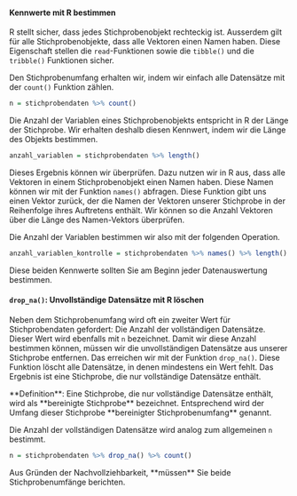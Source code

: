 #### Kennwerte mit R bestimmen

R stellt sicher, dass jedes Stichprobenobjekt rechteckig ist. Ausserdem gilt für alle Stichprobenobjekte, dass alle Vektoren einen Namen haben. Diese Eigenschaft stellen die `read`-Funktionen sowie die `tibble()` und die `tribble()` Funktionen sicher. 

Den Stichprobenumfang erhalten wir, indem wir einfach alle Datensätze mit der `count()` Funktion zählen. 

```R
n = stichprobendaten %>% count()
```

Die Anzahl der Variablen eines Stichprobenobjekts entspricht in R der Länge der Stichprobe. Wir erhalten deshalb diesen Kennwert, indem wir die Länge des Objekts bestimmen. 

```R
anzahl_variablen = stichprobendaten %>% length()
```

Dieses Ergebnis können wir überprüfen. Dazu nutzen wir in R aus, dass alle Vektoren in einem Stichprobenobjekt einen Namen haben. Diese Namen können wir mit der Funktion `names()` abfragen. Diese Funktion gibt uns einen Vektor zurück, der die Namen der Vektoren unserer Stichprobe in der Reihenfolge ihres Auftretens enthält. Wir können so die Anzahl Vektoren über die Länge des Namen-Vektors überprüfen. 

Die Anzahl der Variablen bestimmen wir also mit der folgenden Operation.

```R
anzahl_variablen_kontrolle = stichprobendaten %>% names() %>% length()
```

<p class="alert alert-success">
Diese beiden Kennwerte sollten Sie am Beginn jeder Datenauswertung bestimmen.
</p>

#### `drop_na()`: Unvollständige Datensätze mit R löschen 

Neben dem Stichprobenumfang wird oft ein zweiter Wert für Stichprobendaten gefordert: Die Anzahl der vollständigen Datensätze. Dieser Wert wird ebenfalls mit `n` bezeichnet. Damit wir diese Anzahl bestimmen können, müssen wir die unvollständigen Datensätze aus unserer Stichprobe entfernen. Das erreichen wir mit der Funktion `drop_na()`. Diese Funktion löscht alle Datensätze, in denen mindestens ein Wert fehlt. Das Ergebnis ist eine Stichprobe, die nur vollständige Datensätze enthält. 

<p class="alert alert-primary"  markdown="1">
**Definition**: Eine Stichprobe, die nur vollständige Datensätze enthält, wird als **bereinigte Stichprobe** bezeichnet. Entsprechend wird der Umfang dieser Stichprobe **bereinigter Stichprobenumfang** genannt. 
</p>

Die Anzahl der vollständigen Datensätze wird analog zum allgemeinen `n` bestimmt. 

```R
n = stichprobendaten %>% drop_na() %>% count()
```
<p class="alert alert-warning"  markdown="1">
Aus Gründen der Nachvollziehbarkeit, **müssen** Sie beide Stichprobenumfänge berichten. 
</p>